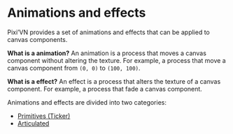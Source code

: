 # Animations and effects

Pixi’VN provides a set of animations and effects that can be applied to canvas components.

**What is a animation?** An animation is a process that moves a canvas component without altering the texture. For example, a process that move a canvas component from `(0, 0)` to `(100, 100)`.

**What is a effect?** An effect is a process that alters the texture of a canvas component. For example, a process that fade a canvas component.

Animations and effects are divided into two categories:

* [Primitives (Ticker)](/start/canvas-tickers.md)
* [Articulated](/start/canvas-articulated-animations-effects.md)
